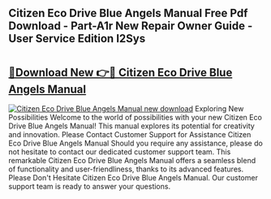 ## Citizen Eco Drive Blue Angels Manual Free Pdf Download - Part-A1r New Repair Owner Guide - User Service Edition I2Sys

# <h2><a href="http://bc11679.oget.top/?id=Citizen+Eco+Drive+Blue+Angels+Manual">🔗Download New 👉🔴 Citizen Eco Drive Blue Angels Manual</a></h2>

[![Citizen Eco Drive Blue Angels Manual new download](https://i.imgur.com/5g1atiW.png)](http://bc11679.oget.top/?id=Citizen+Eco+Drive+Blue+Angels+Manual)
Exploring New Possibilities Welcome to the world of possibilities with your new Citizen Eco Drive Blue Angels Manual! This manual explores its potential for creativity and innovation. Please Contact Customer Support for Assistance Citizen Eco Drive Blue Angels Manual Should you require any assistance, please do not hesitate to contact our dedicated customer support team. This remarkable Citizen Eco Drive Blue Angels Manual offers a seamless blend of functionality and user-friendliness, thanks to its advanced features. Please Don't Hesitate Citizen Eco Drive Blue Angels Manual. Our customer support team is ready to answer your questions.
